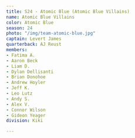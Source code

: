 ```yaml
---
title: S24 - Atomic Blue (Atomic Blue Villains)
name: Atomic Blue Villains
color: Atomic Blue
season: 24
photo: "/img/team-atomic-blue.jpg"
captain: Levert James
quarterback: AJ Reust
members:
- Fatima A.
- Aaron Beck
- Liam D.
- Dylan Dellisanti
- Brian Donohoe
- Andrew Hoyler
- Jeff K.
- Leo Lutz
- Andy S.
- Alex V.
- Connor Wilson
- Gideon Yeager
division: Kiki

---
```


